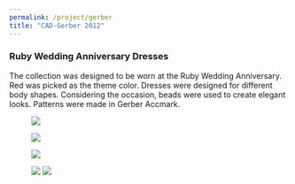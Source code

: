 ```yaml
---
permalink: /project/gerber
title: "CAD-Gerber 2012"
---
```

### Ruby Wedding Anniversary Dresses  
The collection was designed to be worn at the Ruby Wedding Anniversary. Red was picked as the theme color. Dresses were designed for different body shapes. Considering the occasion, beads were used to create elegant looks. Patterns were made in Gerber Accmark.
<figure>
  <a href="https://sibeixia.github.io/projects_data/cad-gerber/01.jpg"><img src="https://sibeixia.github.io/projects_data/cad-gerber/01.jpg"></a>
</figure>
<figure>
  <a href="https://sibeixia.github.io/projects_data/cad-gerber/02.png"><img src="https://sibeixia.github.io/projects_data/cad-gerber/02.png"></a>
</figure>
<figure>
  <a href="https://sibeixia.github.io/projects_data/cad-gerber/05.jpg"><img src="https://sibeixia.github.io/projects_data/cad-gerber/05.jpg"></a>
</figure>
<figure>
  <a href="https://sibeixia.github.io/projects_data/cad-gerber/04.jpg"><img src="https://sibeixia.github.io/projects_data/cad-gerber/04.jpg"></a>
  <a href="https://sibeixia.github.io/projects_data/cad-gerber/03.jpg"><img src="https://sibeixia.github.io/projects_data/cad-gerber/03.jpg"></a>
</figure>